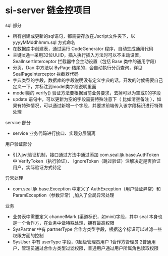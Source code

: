# si-server 链金控项目

sql 部分

- 所有创建或更新的sql语句，都需要存放在./script文件夹下，以 yyyyMMddhhmm.sql 方式命名
- 在数据库中创建表，通过运行 CodeGenerator 程序，自动生成通用代码
- 主键id通一采用32位UUID，插入执行插入方法时可以不主动设置，SealInsertInterceptor 拦截器中会主动设置（包括 Base 类中的通用字段）
- 分页，Dao 中方法以 ByPage 结尾的，会自动执行分页查询，详见 SealPageInterceptor 拦截器代码
- 字典类型的字段，数据库的字段说明没有定义字典的话，开发的时候需要自己定义一下，并标注到model类字段说明里面
- model类的 verify() 验证方法要根据当前业务要求，去掉可以为空或0的字段
- update 语句中，可以更新为空的字段需要特殊注意下（ 比如清空备注 ），如果有特殊情况，可以通过新增一个字段，并要求前端传入该字段标识进行特殊处理

service 部分
- service 业务代码进行接口、实现分层隔离


用户验证部分
- 引入jwt验证机制，接口通过方法中通过添加 com.seal.ljk.base.AuthToken 中  VerifyToken（执行验证）、 IgnoreToken（跳过验证）注解决定是否验证用户，实际验证方式待定

异常处理
- com.seal.ljk.base.Exception 中定义了 AuthException（用户验证异常）和 ParamException（参数异常）,加入了全局异常处理


业务
- 业务表中需要定义 channelMark (渠道标识，如mini)字段，其中 seal 本身也是一个合作方，在业务中做特殊处理，拥有最高权限
- SysPartner 中有 partnerType 合作方类型字段，根据这个标识可以过滤一些权限方面的控制
- SysUser 中有 userType 字段，0超级管理员用户 1合作方管理员 2普通用户，管理员通过合作方类型过滤权限，普通用户通过用户所属角色读取权限
